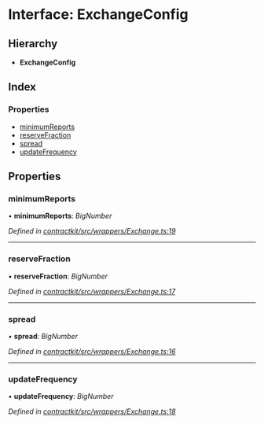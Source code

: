 # Interface: ExchangeConfig

## Hierarchy

* **ExchangeConfig**

## Index

### Properties

* [minimumReports](_wrappers_exchange_.exchangeconfig.md#minimumreports)
* [reserveFraction](_wrappers_exchange_.exchangeconfig.md#reservefraction)
* [spread](_wrappers_exchange_.exchangeconfig.md#spread)
* [updateFrequency](_wrappers_exchange_.exchangeconfig.md#updatefrequency)

## Properties

###  minimumReports

• **minimumReports**: *BigNumber*

*Defined in [contractkit/src/wrappers/Exchange.ts:19](https://github.com/celo-org/celo-monorepo/blob/master/packages/contractkit/src/wrappers/Exchange.ts#L19)*

___

###  reserveFraction

• **reserveFraction**: *BigNumber*

*Defined in [contractkit/src/wrappers/Exchange.ts:17](https://github.com/celo-org/celo-monorepo/blob/master/packages/contractkit/src/wrappers/Exchange.ts#L17)*

___

###  spread

• **spread**: *BigNumber*

*Defined in [contractkit/src/wrappers/Exchange.ts:16](https://github.com/celo-org/celo-monorepo/blob/master/packages/contractkit/src/wrappers/Exchange.ts#L16)*

___

###  updateFrequency

• **updateFrequency**: *BigNumber*

*Defined in [contractkit/src/wrappers/Exchange.ts:18](https://github.com/celo-org/celo-monorepo/blob/master/packages/contractkit/src/wrappers/Exchange.ts#L18)*

